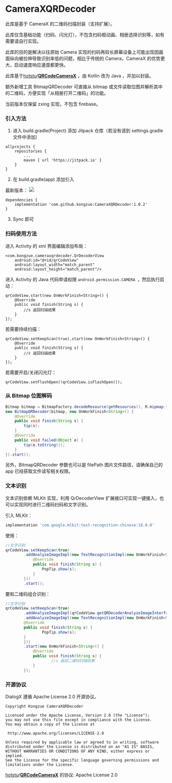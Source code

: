 # CameraXQRDecoder

此库是基于 CameraX 的二维码扫描封装（支持扩展）。

此库仅含基础功能（扫码、闪光灯），不包含扫码框动画、相册选择识别等，如有需要请自行实现。

此库的目的是解决以往原始 Camera 实现的扫码再较长屏幕设备上可能出现因画面纵向被拉伸导致识别率低的问题，相比于传统的 Camera，CameraX 的优势更大，启动速度响应速度都更快。

此库基于[hotstu](https://github.com/hotstu)/**[QRCodeCameraX](https://github.com/hotstu/QRCodeCameraX)** ，由 Kotlin 改为 Java ，并加以封装。

额外新增工具 BitmapQRDecoder 可直接从 bitmap 或文件读取位图并解析其中的二维码，方便实现「从相册打开二维码」的功能。

当前版本仅保留 zxing 实现，不包含 firebase。

### 引入方法

1. 进入 build.gradle(Project) 添加 Jitpack 仓库（若没有请到 settings.gradle 文件中添加）

```
allprojects {
    repositories {
        ...
        maven { url 'https://jitpack.io' }
    }
}
```

2. 在 build.gradle(app) 添加引入

最新版本： [![](https://jitpack.io/v/kongzue/CameraXQRDecoder.svg)](https://jitpack.io/#kongzue/CameraXQRDecoder)


```
dependencies {
    implementation 'com.github.kongzue:CameraXQRDecoder:1.0.2'
}
```

3. Sync 即可

### 扫码使用方法

进入 Activity 的 xml 界面编辑添加布局：

```
<com.kongzue.cameraxqrdecoder.QrDecoderView
    android:id="@+id/qrCodeView"
    android:layout_width="match_parent"
    android:layout_height="match_parent"/>
```

进入 Activity 的 Java 代码申请权限 `android.permission.CAMERA `，然后执行启动：

```
qrCodeView.start(new OnWorkFinish<String>() {
    @Override
    public void finish(String s) {
        //s 返回扫描结果
    }
});
```

若需要持续扫描：

```
qrCodeView.setKeepScan(true).start(new OnWorkFinish<String>() {
    @Override
    public void finish(String s) {
        //s 返回扫描结果
    }
});
```

若需要开启/关闭闪光灯：

```
qrCodeView.setFlashOpen(!qrCodeView.isFlashOpen());
```

### 从 Bitmap 位图解码

```java
Bitmap bitmap = BitmapFactory.decodeResource(getResources(), R.mipmap.test_decode);
new BitmapQRDecoder(bitmap, new OnWorkFinish<String>() {
    @Override
    public void finish(String s) {
        tip(s);
    }
    @Override
    public void failed(Object e) {
        tip(e.toString());
    }
}).start();
```

另外，BitmapQRDecoder 参数也可以是 filePath 图片文件路径，请确保自己的 app 已经获取文件读写相关权限。

### 文本识别

文本识别依赖 MLKit 实现，利用 QrDecoderView 扩展接口可实现一键接入，也可以实现同时进行二维码扫码和文字识别。

引入 MLKit：

```gradle
implementation 'com.google.mlkit:text-recognition-chinese:16.0.0'
```

使用：
```java
//文字识别
qrCodeView.setKeepScan(true)
        .addAnalyzeImageImpl(new TextRecognitionImpl(new OnWorkFinish<String>() {
            @Override
            public void finish(String s) {
                PopTip.show(s);
            }
        }))
        .start();
```

要和二维码组合识别：
```java
//文字识别
qrCodeView.setKeepScan(true)
        .addAnalyzeImageImpl(qrCodeView.getQRDecoderAnalyzeImageInterface())
        .addAnalyzeImageImpl(new TextRecognitionImpl(new OnWorkFinish<String>() {
        @Override
        public void finish(String s) {
                PopTip.show(s);
        }
        }))
        .start(new OnWorkFinish<String>() {
            @Override
            public void finish(String s) {
                    //s 返回二维码扫描结果
            }
        });
```

### 开源协议

DialogX 遵循 Apache License 2.0 开源协议。

```
Copyright Kongzue CameraXQRDecoder

Licensed under the Apache License, Version 2.0 (the "License");
you may not use this file except in compliance with the License.
You may obtain a copy of the License at

 http://www.apache.org/licenses/LICENSE-2.0

Unless required by applicable law or agreed to in writing, software
distributed under the License is distributed on an "AS IS" BASIS,
WITHOUT WARRANTIES OR CONDITIONS OF ANY KIND, either express or implied.
See the License for the specific language governing permissions and
limitations under the License.
```

[hotstu](https://github.com/hotstu)/**[QRCodeCameraX](https://github.com/hotstu/QRCodeCameraX)** 的协议: Apache License 2.0

